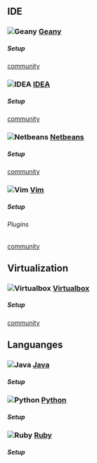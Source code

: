 ## IDE

### ![][img-geany] [Geany][homepage-geany]

##### Setup

[community][community-geany]

### ![][img-idea] [IDEA][homepage-idea]

##### Setup

[community][community-idea]

### ![][img-netbeans] [Netbeans][homepage-netbeans]

##### Setup

[community][community-netbeans]

### ![][img-vim] [Vim][homepage-vim]

##### Setup

###### Plugins

[community][community-vim]

## Virtualization

### ![][img-virtualbox] [Virtualbox][homepage-virtualbox]

##### Setup

[community][community-virtualbox]


## Languanges

### ![][img-java] [Java][homepage-java]

##### Setup

### ![][img-python] [Python][homepage-python]

##### Setup

### ![][img-ruby] [Ruby][homepage-ruby]

##### Setup

[community-geany]: http://community.linuxmint.com/software/view/geany
[community-idea]: http://community.linuxmint.com/software/view/idea-ic
[community-netbeans]: http://community.linuxmint.com/software/view/netbeans
[community-vim]: http://community.linuxmint.com/software/view/vim
[community-virtualbox]: http://community.linuxmint.com/software/view/virtualbox-4.1

[homepage-geany]: http://www.geany.org/
[homepage-idea]: http://www.jetbrains.org/
[homepage-java]: http://docs.oracle.com/javase/tutorial/
[homepage-netbeans]: http://www.netbeans.org/
[homepage-python]: http://docs.python.org/tutorial/
[homepage-ruby]: http://www.ruby-lang.org/en/documentation/quickstart/
[homepage-vim]: http://www.vim.org/
[homepage-virtualbox]: https://www.virtualbox.org/

[img-geany]: image/geany.png "Geany"
[img-idea]: image/idea.png "IDEA"
[img-java]: image/java.png "Java"
[img-netbeans]: image/netbeans.png "Netbeans"
[img-python]: image/python.png "Python"
[img-ruby]: image/ruby.png "Ruby"
[img-vim]: image/vim.png "Vim"
[img-virtualbox]: image/virtualbox.png "Virtualbox"